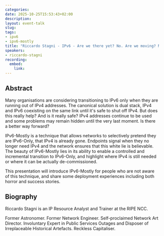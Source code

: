 ```yaml
---
categories:
date: 2025-10-25T15:53:43+02:00
description:
layout: event-talk
slug:
tags:
- ipv6
- ipv6-mostly
title: "Riccardo Stagni - IPv6 - Are we there yet? No. Are we moving? Mostly"
speakers:
- riccardo-stagni
recording:
  embed:
    link: 
---
```


## Abstract

Many organisations are considering transitioning to IPv6 only when they are running out of IPv4 addresses. The canonical solution is dual stack, IPv4 and IPv6 coexisting on the same link until it's safe to shut off IPv4.
But does this really help? And is it really safe? IPv4 addresses continue to be used and some problems may remain hidden until the very last moment. Is there a better way forward?

IPv6-Mostly is a technique that allows networks to selectively pretend they are IPv6-Only, that IPv4 is already gone. Endpoints signal when they no longer need IPv4 and the network ensures that this white lie is believable.
The beauty of IPv6-Mostly lies in its ability to enable a controlled and incremental transition to IPv6-Only, and highlight where IPv4 is still needed or where it can be actually de-commissioned.

This presentation will introduce IPv6-Mostly for people who are not aware of this technique, and share some deployment experiences including both horror and success stories.

## Biography

Riccardo Stagni is an IP Resource Analyst and Trainer at the RIPE NCC.

Former Astronomer. Former Network Engineer. Self-proclaimed Network Art Director. Involuntary Expert in Public Services Outages and Disposer of Irreplaceable Historical Artefacts. Reckless Capitaliser.

